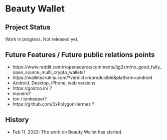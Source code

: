 # Beauty Wallet

## Project Status

Work in progress. Not released yet.

## Future Features / Future public relations points

<p><ul>
<li>https://www.reddit.com/r/opensource/comments/ljg2zm/no_good_fully_open_source_multi_crypto_wallets/
<li>https://walletscrutiny.com/?verdict=reproducible&platform=android
<li>Android, Desktop, iPhone, web versions
<li>https://gostco.in/ ?
<li>monero?
<li>ton / tonkeeper?
<li>https://github.com/0xPolygonHermez ?
</ul>


## History

 * Feb 11, 2023: The work on Beauty Wallet has started.
